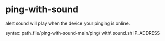 # ping-with-sound
alert sound will play when the device your pinging is online.

syntax:
path_file/ping-with-sound-main/ping\ with\ sound.sh IP_ADDRESS
